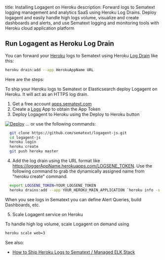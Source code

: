 title: Installing Logagent on Heroku
description: Forward logs to Sematext logging management and analytics SaaS using Heroku Log Drains. Deploy logagent and easily handle high logs volume, visualize and create dashboards and alerts, and use Sematext logging and monitoring tools with Heroku cloud application platform

## Run Logagent as Heroku Log Drain

You can forward your [Heroku](https://www.heroku.com) logs to Sematext using Heroku [Log Drain](https://devcenter.heroku.com/articles/log-drains) like this:
``` bash
heroku drain:add --app HerokuAppName URL
```
Here are the steps:

To ship your Heroku logs to Sematext or Elasticsearch deploy Logagent on Heroku. It will act as an HTTPS log drain.

1. Get a free account [apps.sematext.com](https://apps.sematext.com/ui/registration)
2. Create a [Logs](https://www.sematext.com/logsene/) App to obtain the App Token
3. Deploy Logagent to Heroku using the Deploy to Heroku button

[![Deploy](https://www.herokucdn.com/deploy/button.png)](https://heroku.com/deploy?template=https://github.com/sematext/logagent-js)
... or use the following commands:

``` bash
  git clone https://github.com/sematext/logagent-js.git
  cd logagent-js
  heroku login
  heroku create
  git push heroku master
```

4. Add the log drain using the URL format like https://loggerAppName.herokuapps.com/LOGSENE_TOKEN.
  Use the following command to grab the dynamically assigned name from "heroku create" command.

``` bash
  export LOGSENE_TOKEN=YOUR_LOGSENE_TOKEN
  heroku drains:add --app YOUR_HEROKU_MAIN_APPLICATION `heroku info -s | grep web-url | cut -d= -f2`$LOGSENE_TOKEN
```

When you see logs in Sematext you can define Alert Queries, build Dashboards, etc.

5. Scale Logagent service on Heroku

To handle high log volume, scale Logagent on demand using
``` bash
heroku scale web=3
```
See also:
- [How to Ship Heroku Logs to Sematext / Managed ELK Stack](https://sematext.com/blog/how-to-ship-heroku-logs-to-logsene-managed-elk-stack/)

